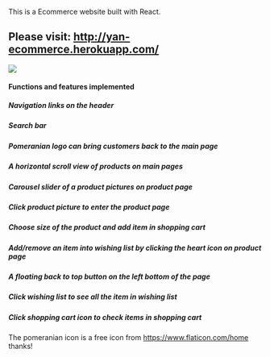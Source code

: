 This is a Ecommerce website built with React. 
## Please visit: http://yan-ecommerce.herokuapp.com/


![](https://media.giphy.com/media/NYFi68d5MP6QtQCjLb/giphy.gif)


#### Functions and features implemented
##### Navigation links on the header
##### Search bar
##### Pomeranian logo can bring customers back to the main page
##### A horizontal scroll view of products on main pages
##### Carousel slider of a product pictures on product page
##### Click product picture to enter the product page
##### Choose size of the product and add item in shopping cart
##### Add/remove an item into wishing list by clicking the heart icon on product page 
##### A floating back to top button on the left bottom of the page
##### Click wishing list to see all the item in wishing list
##### Click shopping cart icon to check items in shopping cart

The pomeranian icon is a free icon from https://www.flaticon.com/home thanks!
